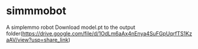 # simmmobot
A simplemmo robot
Download model.pt to the output folder(https://drive.google.com/file/d/1OdLm6aAx4nEnya4SuFGpUqrfTS1KzaAV/view?usp=share_link)
